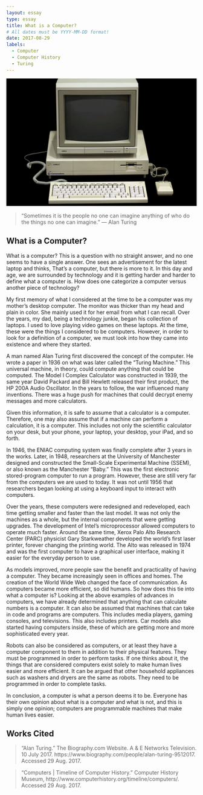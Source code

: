 ```yaml
---
layout: essay
type: essay
title: What is a Computer?
# All dates must be YYYY-MM-DD format!
date: 2017-08-29
labels:
  - Computer
  - Computer History
  - Turing
---
```


<img class="ui medium left floated image" src="../images/Old-Computer.png"> <blockquote>“Sometimes it is the people no one can imagine anything of who do the things no one can imagine.” 
― Alan Turing</blockquote>

## What is a Computer?

What is a computer?  This is a question with no straight answer, and no one seems to have a single answer.  One sees an advertisement for the latest laptop and thinks, That’s a computer, but there is more to it.  In this day and age, we are surrounded by technology and it is getting harder and harder to define what a computer is.  How does one categorize a computer versus another piece of technology?

My first memory of what I considered at the time to be a computer was my mother’s desktop computer.  The monitor was thicker than my head and plain in color.  She mainly used it for her email from what I can recall.  Over the years, my dad, being a technology junkie, began his collection of laptops.  I used to love playing video games on these laptops.  At the time, these were the things I considered to be computers.  However, in order to look for a definition of a computer, we must look into how they came into existence and where they started.

A man named Alan Turing first discovered the concept of the computer.  He wrote a paper in 1936 on what was later called the “Turing Machine.”  This universal machine, in theory, could compute anything that could be computed.  The Model I Complex Calculator was constructed in 1939, the same year David Packard and Bill Hewlett released their first product, the HP 200A Audio Oscillator.  In the years to follow, the war influenced many inventions.  There was a huge push for machines that could decrypt enemy messages and more calculators.  

Given this information, it is safe to assume that a calculator is a computer.  Therefore, one may also assume that if a machine can perform a calculation, it is a computer.  This includes not only the scientific calculator on your desk, but your phone, your laptop, your desktop, your iPad, and so forth.  

In 1946, the ENIAC computing system was finally complete after 3 years in the works.  Later, in 1948, researchers at the University of Manchester designed and constructed the Small-Scale Experimental Machine (SSEM), or also known as the Manchester “Baby.”  This was the first electronic stored-program computer to run a program.  However, these are still very far from the computers we are used to today.  It was not until 1956 that researchers began looking at using a keyboard input to interact with computers.  

Over the years, these computers were redesigned and redeveloped, each time getting smaller and faster than the last model.  It was not only the machines as a whole, but the internal components that were getting upgrades. The development of Intel’s microprocessor allowed computers to operate much faster.  Around the same time, Xerox Palo Alto Research Center (PARC) physicist Gary Starkweather developed the world’s first laser printer, forever changing the printing world.  The Alto was released in 1974 and was the first computer to have a graphical user interface, making it easier for the everyday person to use.  

As models improved, more people saw the benefit and practicality of having a computer.  They became increasingly seen in offices and homes.  The creation of the World Wide Web changed the face of communication.  As computers became more efficient, so did humans.  So how does this tie into what a computer is?  Looking at the above examples of advances in computers, we have already determined that anything that can calculate numbers is a computer.  It can also be assumed that machines that can take in code and programs are computers.  This includes media players, gaming consoles, and televisions.  This also includes printers.  Car models also started having computers inside, these of which are getting more and more sophisticated every year.  

Robots can also be considered as computers, or at least they have a computer component to them in addition to their physical features.  They must be programmed in order to perform tasks.  If one thinks about it, the things that are considered computers exist solely to make human lives easier and more efficient.  It can be argued that other household appliances such as washers and dryers are the same as robots.  They need to be programmed in order to complete tasks.  

In conclusion, a computer is what a person deems it to be.  Everyone has their own opinion about what is a computer and what is not, and this is simply one opinion; computers are programmable machines that make human lives easier.  

## Works Cited
<blockquote>“Alan Turing.” The Biography.com Website. A & E Networks Television. 10 July 2017. 
https://www.biography.com/people/alan-turing-9512017. Accessed 29 Aug. 2017.</blockquote>
<blockquote>“Computers | Timeline of Computer History.” Computer History Museum, 
http://www.computerhistory.org/timeline/computers/. Accessed 29 Aug. 2017.</blockquote>
